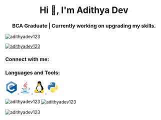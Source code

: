 <h1 align="center">Hi 👋, I'm Adithya Dev</h1>
<h3 align="center">BCA Graduate | Currently working on upgrading my skills.</h3>

<p align="left"> <img src="https://komarev.com/ghpvc/?username=adithyadev123&label=Profile%20views&color=0e75b6&style=flat" alt="adithyadev123" /> </p>

<p align="left"> <a href="https://github.com/ryo-ma/github-profile-trophy"><img src="https://github-profile-trophy.vercel.app/?username=adithyadev123" alt="adithyadev123" /></a> </p>

<h3 align="left">Connect with me:</h3>
<p align="left">
</p>

<h3 align="left">Languages and Tools:</h3>
<p align="left"> <a href="https://www.cprogramming.com/" target="_blank" rel="noreferrer"> <img src="https://raw.githubusercontent.com/devicons/devicon/master/icons/c/c-original.svg" alt="c" width="40" height="40"/> </a> <a href="https://www.java.com" target="_blank" rel="noreferrer"> <img src="https://raw.githubusercontent.com/devicons/devicon/master/icons/java/java-original.svg" alt="java" width="40" height="40"/> </a> <a href="https://www.linux.org/" target="_blank" rel="noreferrer"> <img src="https://raw.githubusercontent.com/devicons/devicon/master/icons/linux/linux-original.svg" alt="linux" width="40" height="40"/> </a> <a href="https://www.python.org" target="_blank" rel="noreferrer"> <img src="https://raw.githubusercontent.com/devicons/devicon/master/icons/python/python-original.svg" alt="python" width="40" height="40"/> </a> </p>

<p><img align="left" src="https://github-readme-stats.vercel.app/api/top-langs?username=adithyadev123&show_icons=true&locale=en&layout=compact" alt="adithyadev123" /></p>

<p>&nbsp;<img align="center" src="https://github-readme-stats.vercel.app/api?username=adithyadev123&show_icons=true&locale=en" alt="adithyadev123" /></p>

<p><img align="center" src="https://github-readme-streak-stats.herokuapp.com/?user=adithyadev123&" alt="adithyadev123" /></p>
